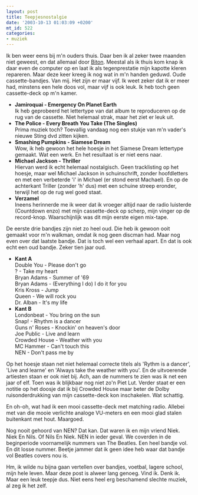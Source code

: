 ```yaml
---
layout: post
title: Teepjesnostalgie
date: '2003-10-13 01:03:09 +0200'
mt_id: 522
categories:
- muziek
---
```

Ik ben weer eens bij m'n ouders thuis. Daar ben ik al zeker twee maanden niet geweest, en dat allemaal door <a href="http://www.biton.nl/">Biton</a>. Meestal als ik thuis kom knap ik daar even de computer op en laat ik als tegenprestatie mijn kapotte kleren repareren. Maar deze keer kreeg ik nog wat in m'n handen geduwd. Oude cassette-bandjes. Van mij. Het zijn er maar vijf. Ik weet zeker dat ik er meer had, minstens een hele doos vol, maar vijf is ook leuk. Ik heb toch geen cassette-deck op m'n kamer.

<ul>
<li><b>Jamiroquai - Emergency On Planet Earth</b><br />Ik heb geprobeerd het lettertype van dat album te reproduceren op de rug van de cassette. Niet helemaal strak, maar het ziet er leuk uit.</li>
<li><b>The Police - Every Breath You Take (The Singles)</b><br />Prima muziek toch? Toevallig vandaag nog een stukje van m'n vader's nieuwe Sting dvd zitten kijken.</li>
<li><b>Smashing Pumpkins - Siamese Dream</b><br />Wow, ik heb gewoon het hele hoesje in het Siamese Dream lettertype gemaakt. Wat een werk. En het resultaat is er niet eens naar.</li>
<li><b>Michael Jackson - Thriller</b><br />Hiervan werd ik echt helemaal nostalgisch. Geen tracklisting op het hoesje, maar wel Michael Jackson in schuinschrift, zonder hoofdletters en met een verbeterde 'i' in Michael (er stond eerst Machael). En op de achterkant Triller (zonder 'h' dus) met een schuine streep eronder, terwijl het op de rug wel goed staat.</li>
<li><b>Verzamel</b><br />Ineens herinnerde me ik weer dat ik vroeger altijd naar de radio luisterde (Countdown enzo) met mijn cassette-deck op scherp, mijn vinger op de record-knop. Waarschijnlijk was dit mijn eerste eigen mix-tape.</li></ul>

De eerste drie bandjes zijn niet zo heel oud. Die heb ik gewoon ooit gemaakt voor m'n walkman, omdat ik nog geen discman had. Maar nog even over dat laatste bandje. Dat is toch wel een verhaal apart. En dat is ook echt een oud bandje. Zeker tien jaar oud.

<ul>
<li><b>Kant A</b><br />Double You - Please don't go<br />? - Take my heart<br />Bryan Adams - Summer of '69<br />Bryan Adams - (Everything I do) I do it for you<br />Kris Kross - Jump<br />Queen - We will rock you<br />Dr. Alban - It's my life</li>
<li><b>Kant B</b><br />Londonbeat - You bring on the sun<br />Snap! - Rhythm is a dancer<br />Guns n' Roses - Knockin' on heaven's door<br />Joe Public - Live and learn<br />Crowded House - Weather with you<br />MC Hammer - Can't touch this<br />NEN - Don't pass me by</li>
</ul>

Op het hoesje staan net niet helemaal correcte titels als 'Rythm is a dancer', 'Live and learne' en 'Always take the weather with you'. En de uitvoerende artiesten staan er ook niet bij. Ach, aan de nummers te zien was ik net een jaar of elf. Toen was ik blijkbaar nog niet zo'n Piet Lut. Verder staat er een notitie op het doosje dat ik bij Crowded House maar beter de Dolby ruisonderdrukking van mijn cassette-deck kon inschakelen. Wat schattig.

En oh-oh, wat had ik een mooi cassette-deck met matching radio. Allebei met van die mooie verlichte analoge VU-meters en een mooi glad stalen buitenkant met hout. Maargoed.

Nog nooit gehoord van NEN? Dat kan. Dat waren ik en mijn vriend Niek. Niek En Nils. Of Nils En Niek. NEN in ieder geval. We coverden in de beginperiode voornamelijk nummers van The Beatles. Een heel bandje vol. En dit losse nummer. Beetje jammer dat ik geen idee heb waar dat bandje vol Beatles covers nou is.

Hm, ik wilde nu bijna gaan vertellen over bandjes, voetbal, lagere school, mijn hele leven. Maar deze post is alweer lang genoeg. Vind ik. Denk ik. Maar een leuk teepje dus. Niet eens heel erg beschamend slechte muziek, al zeg ik het zelf.
